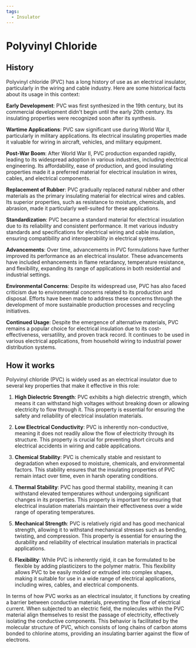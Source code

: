 ```yaml
---
tags:
  - Insulator
---
```


# Polyvinyl Chloride

## History

Polyvinyl chloride (PVC) has a long history of use as an electrical insulator, particularly in the wiring and cable industry. Here are some historical facts about its usage in this context:

**Early Development**: PVC was first synthesized in the 19th century, but its commercial development didn't begin until the early 20th century. Its insulating properties were recognized soon after its synthesis.

**Wartime Applications**: PVC saw significant use during World War II, particularly in military applications. Its electrical insulating properties made it valuable for wiring in aircraft, vehicles, and military equipment.

**Post-War Boom**: After World War II, PVC production expanded rapidly, leading to its widespread adoption in various industries, including electrical engineering. Its affordability, ease of production, and good insulating properties made it a preferred material for electrical insulation in wires, cables, and electrical components.

**Replacement of Rubber**: PVC gradually replaced natural rubber and other materials as the primary insulating material for electrical wires and cables. Its superior properties, such as resistance to moisture, chemicals, and abrasion, made it particularly well-suited for these applications.

**Standardization**: PVC became a standard material for electrical insulation due to its reliability and consistent performance. It met various industry standards and specifications for electrical wiring and cable insulation, ensuring compatibility and interoperability in electrical systems.

**Advancements**: Over time, advancements in PVC formulations have further improved its performance as an electrical insulator. These advancements have included enhancements in flame retardancy, temperature resistance, and flexibility, expanding its range of applications in both residential and industrial settings.

**Environmental Concerns**: Despite its widespread use, PVC has also faced criticism due to environmental concerns related to its production and disposal. Efforts have been made to address these concerns through the development of more sustainable production processes and recycling initiatives.

**Continued Usage**: Despite the emergence of alternative materials, PVC remains a popular choice for electrical insulation due to its cost-effectiveness, versatility, and proven track record. It continues to be used in various electrical applications, from household wiring to industrial power distribution systems.

## How it works

Polyvinyl chloride (PVC) is widely used as an electrical insulator due to several key properties that make it effective in this role:

1. **High Dielectric Strength**: PVC exhibits a high dielectric strength, which means it can withstand high voltages without breaking down or allowing electricity to flow through it. This property is essential for ensuring the safety and reliability of electrical insulation materials.

2. **Low Electrical Conductivity**: PVC is inherently non-conductive, meaning it does not readily allow the flow of electricity through its structure. This property is crucial for preventing short circuits and electrical accidents in wiring and cable applications.

3. **Chemical Stability**: PVC is chemically stable and resistant to degradation when exposed to moisture, chemicals, and environmental factors. This stability ensures that the insulating properties of PVC remain intact over time, even in harsh operating conditions.

4. **Thermal Stability**: PVC has good thermal stability, meaning it can withstand elevated temperatures without undergoing significant changes in its properties. This property is important for ensuring that electrical insulation materials maintain their effectiveness over a wide range of operating temperatures.

5. **Mechanical Strength**: PVC is relatively rigid and has good mechanical strength, allowing it to withstand mechanical stresses such as bending, twisting, and compression. This property is essential for ensuring the durability and reliability of electrical insulation materials in practical applications.

6. **Flexibility**: While PVC is inherently rigid, it can be formulated to be flexible by adding plasticizers to the polymer matrix. This flexibility allows PVC to be easily molded or extruded into complex shapes, making it suitable for use in a wide range of electrical applications, including wires, cables, and electrical components.

In terms of how PVC works as an electrical insulator, it functions by creating a barrier between conductive materials, preventing the flow of electrical current. When subjected to an electric field, the molecules within the PVC material align themselves to resist the passage of electricity, effectively isolating the conductive components. This behavior is facilitated by the molecular structure of PVC, which consists of long chains of carbon atoms bonded to chlorine atoms, providing an insulating barrier against the flow of electrons.
